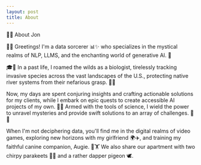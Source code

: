 ```yaml
---
layout: post
title: About
---
```

🙋‍♂️ About Jon

🧙‍♂️ Greetings! I'm a data sorcerer 📊✨ who specializes in the mystical realms of NLP, LLMS, and the enchanting world of generative AI. 🌟

🎓🐛 In a past life, I roamed the wilds as a biologist, tirelessly tracking invasive species across the vast landscapes of the U.S., protecting native river systems from their nefarious grasp. 🌿🌊

Now, my days are spent conjuring insights and crafting actionable solutions for my clients, while I embark on epic quests to create accessible AI projects of my own. 🚀✨ Armed with the tools of science, I wield the power to unravel mysteries and provide swift solutions to an array of challenges. 🧬🔮

When I'm not deciphering data, you'll find me in the digital realms of video games, exploring new horizons with my girlfriend 🌍✈️, and training my faithful canine companion, Augie. 🐶🏋️ We also share our apartment with two chirpy parakeets 🦜🦜 and a rather dapper pigeon 🕊️.
